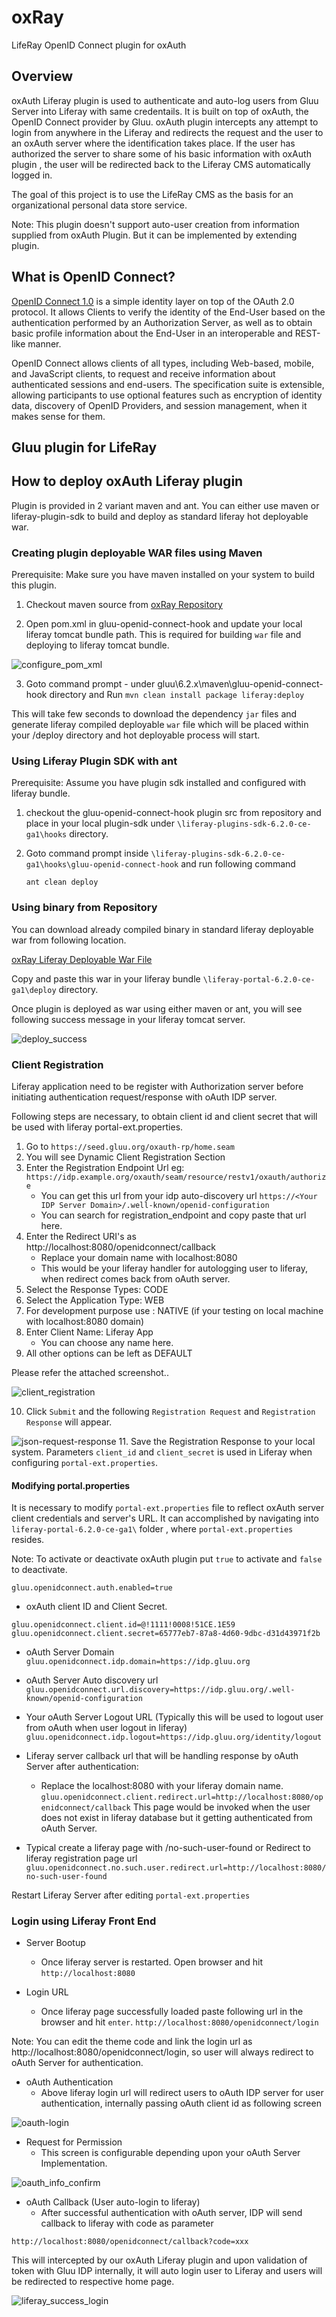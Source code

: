# oxRay
LifeRay OpenID Connect plugin for oxAuth

## Overview
oxAuth Liferay plugin is used to authenticate and auto-log users from Gluu Server into Liferay with same credentails. It is built on top of oxAuth, the OpenID Connect provider by Gluu. 
oxAuth plugin intercepts any attempt to login from anywhere in the Liferay and redirects the request and the user to an oxAuth server where the identification takes place. If the user has authorized the server to share some of his basic information with oxAuth plugin , the user will be redirected back to the Liferay CMS automatically logged in.
 
The goal of this project is to use the LifeRay CMS as the basis for an organizational personal data store service.

Note: This plugin doesn't support auto-user creation from information supplied from oxAuth Plugin. But it can be implemented by extending plugin.

## What is OpenID Connect?
[OpenID Connect 1.0](http://openid.net/connect) is a simple identity layer on top of the OAuth 2.0 protocol. It allows Clients to verify the identity of the End-User based on the authentication performed by an Authorization Server, as well as to obtain basic profile information about the End-User in an interoperable and REST-like manner.

OpenID Connect allows clients of all types, including Web-based, mobile, and JavaScript clients, to request and receive information about authenticated sessions and end-users. The specification suite is extensible, allowing participants to use optional features such as encryption of identity data, discovery of OpenID Providers, and session management, when it makes sense for them.

## Gluu plugin for LifeRay
## How to deploy oxAuth Liferay plugin 

Plugin is provided in 2 variant maven and ant. You can either use maven or liferay-plugin-sdk to build and deploy as standard liferay hot deployable war.

### Creating plugin deployable WAR files using Maven

Prerequisite: Make sure you have maven installed on your system to build this plugin.
 
 1. Checkout maven source from [oxRay Repository](https://github.com/Gluufederation/oxRay/6.2.x/maven)

 2. Open pom.xml in gluu-openid-connect-hook and update your local liferay tomcat bundle path. This is required for building `war` file and deploying to liferay tomcat bundle.  

![configure_pom_xml](https://raw.githubusercontent.com/GluuFederation/oxRay/master/img/configure_pom_xml.jpg)

 3. Goto command prompt - under gluu\6.2.x\maven\gluu-openid-connect-hook directory and Run
     `mvn clean install package liferay:deploy` 

This will take few seconds to download the dependency `jar` files and generate liferay compiled deployable `war` file which will be placed within your <liferay-bundle-folder>/deploy directory and hot deployable process will start.

### Using Liferay Plugin SDK with ant

Prerequisite: Assume you have plugin sdk installed and configured with liferay bundle.

 1.  checkout the gluu-openid-connect-hook plugin src from repository and place in your local plugin-sdk under `\liferay-plugins-sdk-6.2.0-ce-ga1\hooks` directory. 

 2. Goto command prompt inside `\liferay-plugins-sdk-6.2.0-ce-ga1\hooks\gluu-openid-connect-hook` and run following command 

    `ant clean deploy`


### Using binary from Repository

You can download already compiled binary in standard liferay deployable war from following location. 

[oxRay Liferay Deployable War File](https://github.com/Gluufederation/oxRay/6.2.x/binary/gluu-openid-connect-hook-6.2.0.1.war)

Copy and paste this war in your liferay bundle `\liferay-portal-6.2.0-ce-ga1\deploy` directory.

Once plugin is deployed as war using either maven or ant, you will see following success message in your liferay tomcat server.

![deploy_success](https://raw.githubusercontent.com/GluuFederation/oxRay/master/img/deploy_success.jpg)

### Client Registration

Liferay application need to be register with Authorization server before initiating authentication request/response with oAuth IDP server.
 
Following steps are necessary, to obtain client id and client secret that will be used with liferay portal-ext.properties.

1. Go to `https://seed.gluu.org/oxauth-rp/home.seam`
2. You will see Dynamic Client Registration Section
3. Enter the Registration Endpoint Url eg: `https://idp.example.org/oxauth/seam/resource/restv1/oxauth/authorize`
	* You can get this url from your idp auto-discovery url
`https://<Your IDP Server Domain>/.well-known/openid-configuration`
	* You can search for registration_endpoint and copy paste that url here.
4. Enter the Redirect URI's as http://localhost:8080/openidconnect/callback
	* Replace your domain name with localhost:8080
	* This would be your liferay handler for autologging user to liferay, when redirect comes back from oAuth server. 
5. Select the Response Types: CODE
6. Select the Application Type: WEB
7. For development purpose use : NATIVE (if your testing on local machine with localhost:8080 domain)
8. Enter Client Name: Liferay App
	* You can choose any name here. 
9. All other options can be left as DEFAULT

Please refer the attached screenshot..  

![client_registration](https://raw.githubusercontent.com/GluuFederation/oxRay/master/img/dynamic_client_registration_screen1.jpg)

10. Click `Submit` and the following `Registration Request` and `Registration Response` will appear.

![json-request-response](https://raw.githubusercontent.com/GluuFederation/oxRay/master/img/json-request-response.jpg)
11. Save the Registration Response to your local system. Parameters `client_id` and `client_secret` is used in Liferay when configuring `portal-ext.properties`. 
#### Modifying portal.properties

It is necessary to modify `portal-ext.properties` file to reflect oxAuth server client credentials and server's URL. It can accomplished by navigating into `liferay-portal-6.2.0-ce-ga1\` folder , where `portal-ext.properties` resides.

Note: To activate or deactivate oxAuth plugin put `true` to activate and `false` to deactivate.
    
`gluu.openidconnect.auth.enabled=true`
     
* oxAuth client ID and Client Secret.
```
gluu.openidconnect.client.id=@!1111!0008!51CE.1E59
gluu.openidconnect.client.secret=65777eb7-87a8-4d60-9dbc-d31d43971f2b
```
* oAuth Server Domain  
`gluu.openidconnect.idp.domain=https://idp.gluu.org`

* oAuth Server Auto discovery url
`gluu.openidconnect.url.discovery=https://idp.gluu.org/.well-known/openid-configuration`

* Your oAuth Server Logout URL (Typically this will be used to logout user from oAuth when user logout in liferay)
`gluu.openidconnect.idp.logout=https://idp.gluu.org/identity/logout`
     
* Liferay server callback url that will be handling response by oAuth Server after authentication:
	* Replace the localhost:8080 with your liferay domain name.
`gluu.openidconnect.client.redirect.url=http://localhost:8080/openidconnect/callback`
This page would be invoked when the user does not exist in liferay database but it getting authenticated from oAuth Server.

* Typical create a liferay page with /no-such-user-found or Redirect to liferay registration page url
`gluu.openidconnect.no.such.user.redirect.url=http://localhost:8080/no-such-user-found `

Restart Liferay Server after editing `portal-ext.properties` 

### Login using Liferay Front End

* Server Bootup
	* Once liferay server is restarted. Open browser and hit 
`http://localhost:8080`
 
* Login URL
	* Once liferay page successfully loaded paste following url in the browser and hit `enter`.
`http://localhost:8080/openidconnect/login`
 
Note: You can edit the theme code and link the login url as http://localhost:8080/openidconnect/login, so user will always redirect to oAuth Server for authentication.
 
* oAuth Authentication
	* Above liferay login url will redirect users to oAuth IDP server for user authentication, internally passing oAuth client id as following screen 

![oauth-login](https://raw.githubusercontent.com/GluuFederation/oxRay/master/img/oauth_login.jpg)

* Request for Permission
	* This screen is configurable depending upon your oAuth Server Implementation.

![oauth_info_confirm](https://raw.githubusercontent.com/GluuFederation/oxRay/master/img/oauth_info_confirm.jpg)

* oAuth Callback (User auto-login to liferay)
	* After successful authentication with oAuth server, IDP will send callback to liferay with code as parameter
 
`http://localhost:8080/openidconnect/callback?code=xxx`
 
This will intercepted by our oxAuth Liferay plugin and upon validation of token with Gluu IDP internally, it will auto login user to Liferay and users will be redirected to respective home page.

![liferay_success_login](https://raw.githubusercontent.com/GluuFederation/oxRay/master/img/liferay_success_login.jpg)
